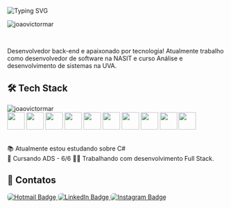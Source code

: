 ![Typing SVG](https://readme-typing-svg.demolab.com?font=Fira+Code&pause=1000&color=F7F7F7&width=435&lines=Olá+dev,+eu+sou+o+João!+%F0%9F%92%BB%F0%9F%96%90%F0%9F%8F%BC)

<p><img src="https://github-blabal-stats.vercel.app/api?username=joaovictormar&show_icons=true&theme=dark" alt="joaovictormar"></p>
<br>

Desenvolvedor back-end e apaixonado por tecnologia! Atualmente trabalho como desenvolvedor de software na NASIT e curso Análise e desenvolvimento de sistemas na UVA.

## 🛠️ Tech Stack 
<p><img align="left" src="https://github-blabal-stats.vercel.app/api/top-langs/?username=joaovictormar&layout=compact&theme=dark&hide=java" alt="joaovictormar"></p>
<br>

<div style="display: inline_block">
  <img loading="lazy" src="https://cdn.jsdelivr.net/gh/devicons/devicon/icons/html5/html5-original.svg" width="40" height="40"/>
  <img loading="lazy" src="https://cdn.jsdelivr.net/gh/devicons/devicon/icons/css3/css3-original.svg" width="40" height="40"/>
  <img loading="lazy" src="https://cdn.jsdelivr.net/gh/devicons/devicon/icons/javascript/javascript-original.svg" width="40" height="40"/>
  <img loading="lazy" src="https://cdn.jsdelivr.net/gh/devicons/devicon@latest/icons/csharp/csharp-original.svg" width="40" height="40"/>
  <img loading="lazy" src="https://cdn.jsdelivr.net/gh/devicons/devicon@latest/icons/nodejs/nodejs-original.svg" width="40" height="40"/>
  <img loading="lazy" src="https://cdn.jsdelivr.net/gh/devicons/devicon@latest/icons/express/express-original.svg" width="40" height="40"/>
  <img loading="lazy" src="https://cdn.jsdelivr.net/gh/devicons/devicon@latest/icons/react/react-original.svg" width="40" height="40"/>
  <img loading="lazy" src="https://cdn.jsdelivr.net/gh/devicons/devicon@latest/icons/dot-net/dot-net-original.svg" width="40" height="40"/>
  <img loading="lazy" src="https://cdn.jsdelivr.net/gh/devicons/devicon@latest/icons/mongodb/mongodb-original.svg" width="40" height="40"/>
  <img loading="lazy" src="https://cdn.jsdelivr.net/gh/devicons/devicon@latest/icons/mysql/mysql-original.svg" width="40" height="40"/>
</div>
<br>

:books: Atualmente estou estudando sobre C#<br>
:pencil: Cursando ADS - 6/6
:man_technologist: Trabalhando com desenvolvimento Full Stack.

## 💬 Contatos 

<div>
  <a href="mailto:joaomarquesvictor22@hotmail.com" target="_blank">
    <img loading="lazy" src="https://img.shields.io/badge/Hotmail-0078D4?style=for-the-badge&logo=microsoft-outlook&logoColor=white" style="border-radius: 6px;" alt="Hotmail Badge">
  </a>

  <a href="https://www.linkedin.com/in/joaovictormar" target="_blank">
    <img loading="lazy" src="https://img.shields.io/badge/-LinkedIn-%230077B5?style=for-the-badge&logo=linkedin&logoColor=white" style="border-radius: 6px;" alt="LinkedIn Badge">
  </a>

  <a href="https://instagram.com/" target="_blank">
    <img loading="lazy" src="https://img.shields.io/badge/-Instagram-%23E4405F?style=for-the-badge&logo=instagram&logoColor=white" style="border-radius: 6px;" alt="Instagram Badge">
  </a>
</div>

